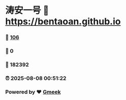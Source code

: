 # 涛安一号 :link: https://bentaoan.github.io 
### :page_facing_up: [106](https://bentaoan.github.io/tag.html) 
### :speech_balloon: 0 
### :hibiscus: 182392 
### :alarm_clock: 2025-08-08 00:51:22 
### Powered by :heart: [Gmeek](https://github.com/Meekdai/Gmeek)
